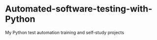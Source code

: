# Automated-software-testing-with-Python
My Python test automation training and self-study projects
